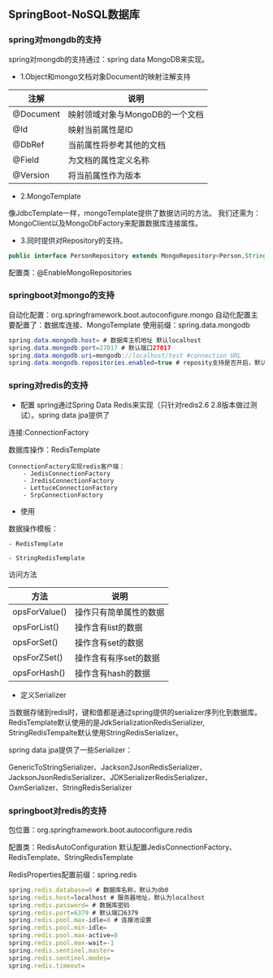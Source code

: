 ## SpringBoot-NoSQL数据库

### spring对mongdb的支持

spring对mongdb的支持通过：spring data MongoDB来实现。

- 1.Object和mongo文档对象Document的映射注解支持

| 注解 | 说明 |
| ---- | ---- |
| @Document | 映射领域对象与MongoDB的一个文档 |
| @Id | 映射当前属性是ID |
| @DbRef | 当前属性将参考其他的文档 |
| @Field | 为文档的属性定义名称 |
| @Version | 将当前属性作为版本 |

- 2.MongoTemplate

像JdbcTemplate一样，mongoTemplate提供了数据访问的方法。
我们还需为：MongoClient以及MongoDbFactory来配置数据库连接属性。

- 3.同时提供对Repository的支持。
```java
public interface PersonRepository extends MongoRepository<Person,String>{}
```
配置类：@EnableMongoRepositories

### springboot对mongo的支持

自动化配置：org.springframework.boot.autoconfigure.mongo
自动化配置主要配置了：数据库连接、MongoTemplate
使用前缀：spring.data.mongodb

```java
spring.data.mongodb.host= # 数据库主机地址 默认localhost
spring.data.mongodb.port=27017 # 默认端口27017
spring.data.mongodb.uri=mongodb://localhost/test #connection URL
spring.data.mongodb.repositories.enabled=true # reposity支持是否开启，默认为开启
```

### spring对redis的支持

- 配置
spring通过Spring Data Redis来实现（只针对redis2.6 2.8版本做过测试）。spring data jpa提供了

连接:ConnectionFactory

数据库操作：RedisTemplate
```
ConnectionFactory实现redis客户端：
    - JedisConnectionFactory
    - JredisConnectionFactory
    - LettuceConnectionFactory
    - SrpConnectionFactory
```
 
- 使用

数据操作模板：

    - RedisTemplate
    
    - StringRedisTemplate
    
 访问方法
 
 |  方法   | 说明  |
 |  ----  | ----  |
 | opsForValue() | 操作只有简单属性的数据 |
 | opsForList() | 操作含有list的数据 |
 | opsForSet() | 操作含有set的数据 |
 | opsForZSet() | 操作含有有序set的数据 |
 | opsForHash() | 操作含有hash的数据 |
 
 
- 定义Serializer

当数据存储到redis时，键和值都是通过spring提供的serializer序列化到数据库。
RedisTemplate默认使用的是JdkSerializationRedisSerializer,
StringRedisTempalte默认使用StringRedisSerializer。

spring data jpa提供了一些Serializer：

GenericToStringSerializer、Jackson2JsonRedisSerializer、
JacksonJsonRedisSerializer、JDKSerializerRedisSerializer、
OxmSerializer、StringRedisSerializer

### springboot对redis的支持

包位置：org.springframework.boot.autoconfigure.redis

配置类：RedisAutoConfiguration 默认配置JedisConnectionFactory、RedisTemplate、StringRedisTemplate

RedisProperties配置前缀：spring.redis

```js
spring.redis.database=0 # 数据库名称，默认为db0
spring.redis.host=localhost # 服务器地址，默认为localhost
spring.redis.password= # 数据库密码
spring.redis.port=6379 # 默认端口6379
spring.redis.pool.max-idle=8 # 连接池设置
spring.redis.pool.min-idle=
spring.redis.pool.max-active=8
spring.redis.pool.max-wait=-1
spring.redis.sentinel.master=
spring.redis.sentinel.modes=
spring.redis.timeout=
```




   
    

